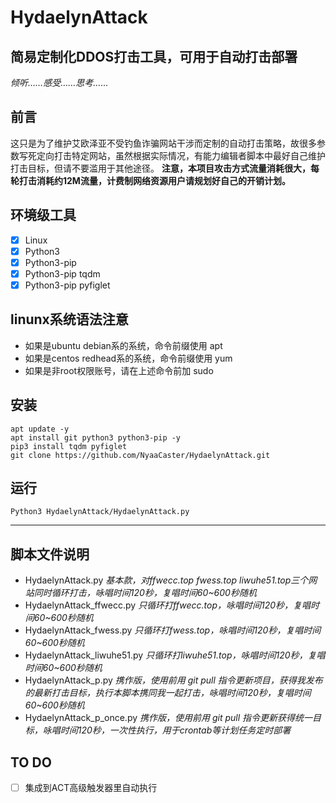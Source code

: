 # HydaelynAttack
## 简易定制化DDOS打击工具，可用于自动打击部署

*倾听……感受……思考……*

## 前言

这只是为了维护艾欧泽亚不受钓鱼诈骗网站干涉而定制的自动打击策略，故很多参数写死定向打击特定网站，虽然根据实际情况，有能力编辑者脚本中最好自己维护打击目标，但请不要滥用于其他途径。
**注意，本项目攻击方式流量消耗很大，每轮打击消耗约12M流量，计费制网络资源用户请规划好自己的开销计划。**

## 环境级工具

- [x] Linux
- [x] Python3
- [x] Python3-pip
- [x] Python3-pip tqdm
- [x] Python3-pip pyfiglet

## linunx系统语法注意
- 如果是ubuntu debian系的系统，命令前缀使用 apt
- 如果是centos redhead系的系统，命令前缀使用 yum
- 如果是非root权限账号，请在上述命令前加 sudo

## 安装
```shell
apt update -y
apt install git python3 python3-pip -y
pip3 install tqdm pyfiglet
git clone https://github.com/NyaaCaster/HydaelynAttack.git
```

## 运行
```shell
Python3 HydaelynAttack/HydaelynAttack.py
```
------
## 脚本文件说明
- HydaelynAttack.py *基本款，对ffwecc.top fwess.top liwuhe51.top三个网站同时循环打击，咏唱时间120秒，复唱时间60~600秒随机*
- HydaelynAttack_ffwecc.py *只循环打ffwecc.top，咏唱时间120秒，复唱时间60~600秒随机*
- HydaelynAttack_fwess.py *只循环打fwess.top，咏唱时间120秒，复唱时间60~600秒随机*
- HydaelynAttack_liwuhe51.py *只循环打liwuhe51.top，咏唱时间120秒，复唱时间60~600秒随机*
- HydaelynAttack_p.py *携作版，使用前用 git pull 指令更新项目，获得我发布的最新打击目标，执行本脚本携同我一起打击，咏唱时间120秒，复唱时间60~600秒随机*
- HydaelynAttack_p_once.py *携作版，使用前用 git pull 指令更新获得统一目标，咏唱时间120秒，一次性执行，用于crontab等计划任务定时部署*

## TO DO
- [ ] 集成到ACT高级触发器里自动执行
